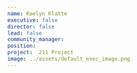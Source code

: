 ```yaml
---
name: Kaelyn Klatte
executive: false
director: false
lead: false
community_manager: 
position:  
project:  211 Project
image: ../assets/default_exec_image.png
---
```

